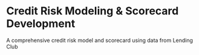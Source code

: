 
# Credit Risk Modeling & Scorecard Development
A comprehensive credit risk model and scorecard using data from Lending Club

